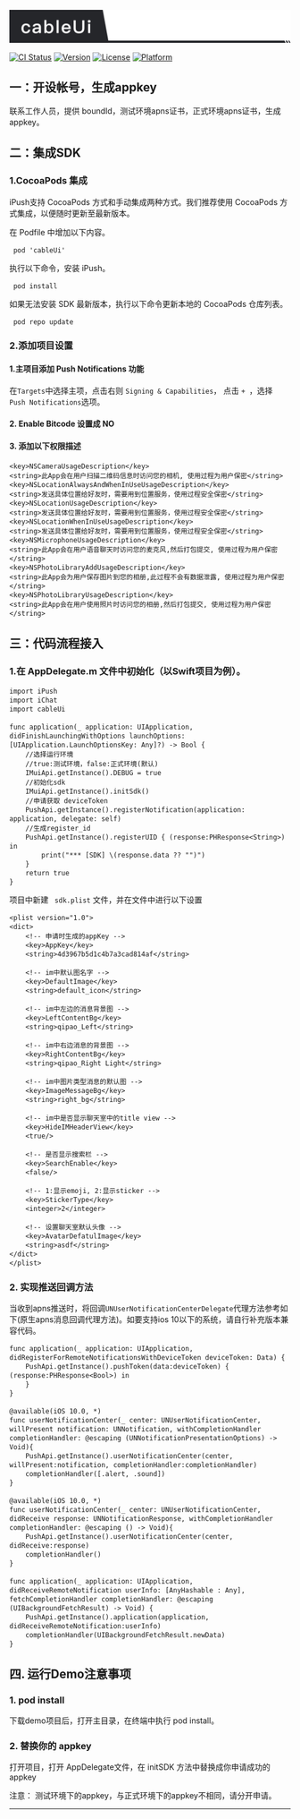 ![iPush](https://github.com/hushihua/cableUi/blob/master/cableUi.png)

[![CI Status](https://img.shields.io/travis/adam/cableUi.svg?style=flat)](https://travis-ci.org/adam/cableUii)
[![Version](https://img.shields.io/cocoapods/v/cableUi.svg?style=flat)](https://cocoapods.org/pods/cableUi)
[![License](https://img.shields.io/cocoapods/l/cableUi.svg?style=flat)](https://cocoapods.org/pods/cableUi)
[![Platform](https://img.shields.io/cocoapods/p/cableUi.svg?style=flat)](https://cocoapods.org/pods/cableUi)


## 一：开设帐号，生成appkey

联系工作人员，提供 boundId，测试环境apns证书，正式环境apns证书，生成 appkey。

##  二：集成SDK

### 1.CocoaPods 集成

iPush支持 CocoaPods 方式和手动集成两种方式。我们推荐使用 CocoaPods 方式集成，以便随时更新至最新版本。

在 Podfile 中增加以下内容。
```
 pod 'cableUi'
```
执行以下命令，安装 iPush。
```
 pod install
```
如果无法安装 SDK 最新版本，执行以下命令更新本地的 CocoaPods 仓库列表。
```
 pod repo update
```

###  2.添加项目设置

#### 1.主项目添加 Push Notifications 功能
在```Targets```中选择主项，点击右则 ```Signing & Capabilities```， 点击 ```+ ```，选择``` Push Notifications```选项。

#### 2. Enable Bitcode 设置成 NO

#### 3. 添加以下权限描述
```
<key>NSCameraUsageDescription</key>
<string>此App会在用户扫描二维码信息时访问您的相机, 使用过程为用户保密</string>
<key>NSLocationAlwaysAndWhenInUseUsageDescription</key>
<string>发送具体位置给好友时，需要用到位置服务，使用过程安全保密</string>
<key>NSLocationUsageDescription</key>
<string>发送具体位置给好友时，需要用到位置服务，使用过程安全保密</string>
<key>NSLocationWhenInUseUsageDescription</key>
<string>发送具体位置给好友时，需要用到位置服务，使用过程安全保密</string>
<key>NSMicrophoneUsageDescription</key>
<string>此App会在用户语音聊天时访问您的麦克风,然后打包提交, 使用过程为用户保密</string>
<key>NSPhotoLibraryAddUsageDescription</key>
<string>此App会为用户保存图片到您的相册,此过程不会有数据泄露, 使用过程为用户保密</string>
<key>NSPhotoLibraryUsageDescription</key>
<string>此App会在用户使用照片时访问您的相册,然后打包提交, 使用过程为用户保密</string>
```

## 三：代码流程接入

### 1.在 AppDelegate.m 文件中初始化（以Swift项目为例）。
```
import iPush
import iChat
import cableUi

func application(_ application: UIApplication, didFinishLaunchingWithOptions launchOptions: [UIApplication.LaunchOptionsKey: Any]?) -> Bool {
    //选择运行环境 
    //true:测试环境，false:正式环境(默认)
    IMuiApi.getInstance().DEBUG = true    
    //初始化sdk
    IMuiApi.getInstance().initSdk()  
    //申请获取 deviceToken
    PushApi.getInstance().registerNotification(application: application, delegate: self)    
    //生成register_id
    PushApi.getInstance().registerUID { (response:PHResponse<String>) in                    
        print("*** [SDK] \(response.data ?? "")")
    }
    return true
}
```

项目中新建 ``` sdk.plist``` 文件，并在文件中进行以下设置
```
<plist version="1.0">
<dict>
    <!-- 申请时生成的appKey -->
    <key>AppKey</key>
    <string>4d3967b5d1c4b7a3cad814af</string>
    
    <!-- im中默认图名字 -->
    <key>DefaultImage</key>
    <string>default_icon</string>
    
    <!-- im中左边的消息背景图 -->
    <key>LeftContentBg</key>
    <string>qipao_Left</string>
    
    <!-- im中右边消息的背景图 -->
    <key>RightContentBg</key>
    <string>qipao_Right Light</string>
    
    <!-- im中图片类型消息的默认图 -->
    <key>ImageMessageBg</key>
    <string>right_bg</string>
    
    <!-- im中是否显示聊天室中的title view -->
    <key>HideIMHeaderView</key>
    <true/>
    
    <!-- 是否显示搜索栏 -->
    <key>SearchEnable</key>
    <false/>
    
    <!-- 1:显示emoji, 2:显示sticker -->
    <key>StickerType</key>
    <integer>2</integer>
    
    <!-- 设置聊天室默认头像 -->
    <key>AvatarDefatulImage</key>
    <string>asdf</string>
</dict>
</plist>

```

### 2. 实现推送回调方法
当收到apns推送时，将回调```UNUserNotificationCenterDelegate```代理方法参考如下(原生apns消息回调代理方法)。如要支持ios 10以下的系统，请自行补充版本兼容代码。
```
func application(_ application: UIApplication, didRegisterForRemoteNotificationsWithDeviceToken deviceToken: Data) {
    PushApi.getInstance().pushToken(data:deviceToken) { (response:PHResponse<Bool>) in
    }
}

@available(iOS 10.0, *)
func userNotificationCenter(_ center: UNUserNotificationCenter, willPresent notification: UNNotification, withCompletionHandler completionHandler: @escaping (UNNotificationPresentationOptions) -> Void){
    PushApi.getInstance().userNotificationCenter(center, willPresent:notification, completionHandler:completionHandler)
    completionHandler([.alert, .sound])
}

@available(iOS 10.0, *)
func userNotificationCenter(_ center: UNUserNotificationCenter, didReceive response: UNNotificationResponse, withCompletionHandler completionHandler: @escaping () -> Void){
    PushApi.getInstance().userNotificationCenter(center, didReceive:response)
    completionHandler()
}

func application(_ application: UIApplication, didReceiveRemoteNotification userInfo: [AnyHashable : Any], fetchCompletionHandler completionHandler: @escaping (UIBackgroundFetchResult) -> Void) {
    PushApi.getInstance().application(application, didReceiveRemoteNotification:userInfo)
    completionHandler(UIBackgroundFetchResult.newData)
}
```

## 四. 运行Demo注意事项

### 1. pod install
下载demo项目后，打开主目录，在终端中执行 pod install。

### 2. 替换你的 appkey
打开项目，打开 AppDelegate文件，在 initSDK 方法中替换成你申请成功的appkey

注意： 测试环境下的appkey，与正式环境下的appkey不相同，请分开申请。


------



